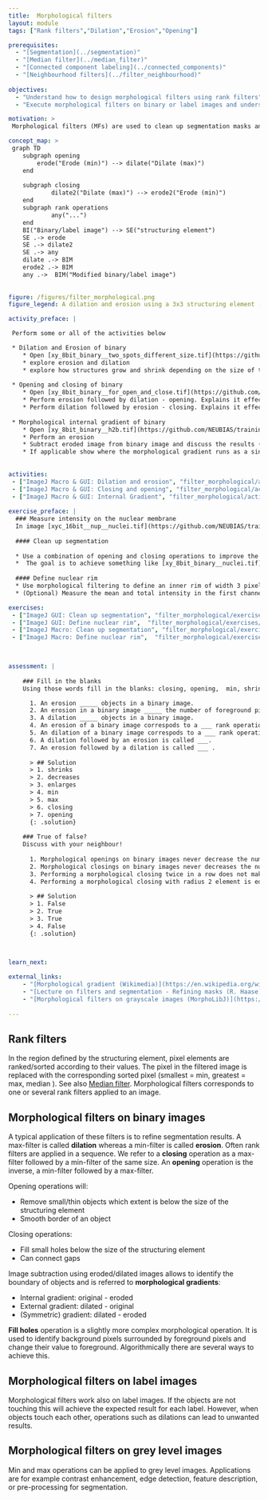 ```yaml
---
title:  Morphological filters
layout: module 
tags: ["Rank filters","Dilation","Erosion","Opening"]

prerequisites:
  - "[Segmentation](../segmentation)"
  - "[Median filter](../median_filter)"
  - "[Connected component labeling](../connected_components)"
  - "[Neighbourhood filters](../filter_neighbourhood)"
  
objectives: 
  - "Understand how to design morphological filters using rank filters"
  - "Execute morphological filters on binary or label images and understand the output"

motivation: >
 Morphological filters (MFs) are used to clean up segmentation masks and achieve a change in morphology and/or size of the objects. For example, MFs are used to remove wrongly assigned foreground pixels, separate touching objects, or identify objects boundaries. 

concept_map: >
 graph TD
    subgraph opening
        erode("Erode (min)") --> dilate("Dilate (max)")
    end
    
    subgraph closing
            dilate2("Dilate (max)") --> erode2("Erode (min)")
    end
    subgraph rank operations
            any("...")
    end
    BI("Binary/label image") --> SE("structuring element")
    SE .-> erode 
    SE .-> dilate2 
    SE .-> any 
    dilate .-> BIM
    erode2 .-> BIM
    any .->  BIM("Modified binary/label image")
     
    
figure: /figures/filter_morphological.png
figure_legend: A dilation and erosion using a 3x3 structuring element (left side). Morphological filters applied in series, e.g. opening and closing, can achieve very useful results (right side). 

activity_preface: |

 Perform some or all of the activities below

 * Dilation and Erosion of binary
    * Open [xy_8bit_binary__two_spots_different_size.tif](https://github.com/NEUBIAS/training-resources/raw/master/image_data/xy_8bit_binary__two_spots_different_size.tif) 
    * explore erosion and dilation 
    * explore how structures grow and shrink depending on the size of the structuring element
 
 * Opening and closing of binary
    * Open [xy_8bit_binary__for_open_and_close.tif](https://github.com/NEUBIAS/training-resources/raw/master/image_data/xy_8bit_binary__for_open_and_close.tif)
    * Perform erosion followed by dilation - opening. Explains it effects in removing thin structures, smoothing borders. If applicable show that opening runs as single command.
    * Perform dilation followed by erosion - closing. Explains it effects on filling small holes, connecting gaps. If applicable show that opening runs as single command.
  
 * Morphological internal gradient of binary
    * Open [xy_8bit_binary__h2b.tif](https://github.com/NEUBIAS/training-resources/raw/master/image_data/xy_8bit_binary__h2b.tif)
    * Perform an erosion
    * Subtract eroded image from binary image and discuss the results (Internal Gradient)
    * If applicable show where the morphological gradient runs as a single command
 
  
activities: 
 - ["ImageJ Macro & GUI: Dilation and erosion", "filter_morphological/activities/filter_morphological_dilation_erosion.ijm", "java"]
 - ["ImageJ Macro & GUI: Closing and opening", "filter_morphological/activities/filter_morphological_opening_closing.ijm", "java"]
 - ["ImageJ Macro & GUI: Internal Gradient", "filter_morphological/activities/filter_morphological_inner_gradient.ijm", "java"]
  
exercise_preface: |
  ### Measure intensity on the nuclear membrane
  In image [xyc_16bit__nup__nuclei.tif](https://github.com/NEUBIAS/training-resources/raw/master/image_data/xyc_16bit__nup_nuclei.tif) we would like to measure the intensity along the nuclear membrane (channel 1) using the information from the DNA (channel 2). We designed two exercises that provide a workflow using morphological filters. 
  
  #### Clean up segmentation
  
  * Use a combination of opening and closing operations to improve the segmentation of the DNA channel  [xy_8bit_binary__nuclei_noisy.tif](https://github.com/NEUBIAS/training-resources/raw/master/image_data/xyc_16bit__nup_nuclei/xy_8bit_binary__nuclei_noisy.tif). 
  *  The goal is to achieve something like [xy_8bit_binary__nuclei.tif](https://github.com/NEUBIAS/training-resources/raw/master/image_data/xyc_16bit__nup_nuclei/xy_8bit_binary__nuclei.tif) that can be used for further processing and identification of membrane regions. 
  
  #### Define nuclear rim 
  * Use morphological filtering to define an inner rim of width 3 pixels using the label mask:  [xy_8bit_labels__nuclei.tif](https://github.com/NEUBIAS/training-resources/raw/master/image_data/xyc_16bit__nup_nuclei/xy_8bit_labels__nuclei.tif)
  * (Optional) Measure the mean and total intensity in the first channel of  [xyc_16bit__nup__nuclei.tif](https://github.com/NEUBIAS/training-resources/raw/master/image_data/xyc_16bit__nup_nuclei.tif) using the modified labels masks.

exercises: 
 - ["ImageJ GUI: Clean up segmentation", "filter_morphological/exercises/filter_morphological_binary.md"]
 - ["ImageJ GUI: Define nuclear rim",  "filter_morphological/exercises/filter_morphological_label.md"]
 - ["ImageJ Macro: Clean up segmentation", "filter_morphological/exercises/filter_morphological_binary.ijm"]
 - ["ImageJ Macro: Define nuclear rim",  "filter_morphological/exercises/filter_morphological_label.ijm"]
 


assessment: | 
 
    ### Fill in the blanks
    Using those words fill in the blanks: closing, opening,  min, shrinks, decreases, enlarges, max.

      1. An erosion _____ objects in a binary image.
      2. An erosion in a binary image _____ the number of foreground pixels.
      3. A dilation _____ objects in a binary image.
      4. An erosion of a binary image correspods to a ___ rank operation.
      5. An dilation of a binary image correspods to a ___ rank operation.
      6. A dilation followed by an erosion is called ___.
      7. An erosion followed by a dilation is called ___ .
      
      > ## Solution
      > 1. shrinks
      > 2. decreases
      > 3. enlarges
      > 4. min
      > 5. max
      > 6. closing
      > 7. opening
      {: .solution}
    
    ### True of false? 
    Discuss with your neighbour!
    
      1. Morphological openings on binary images never decrease the number of foreground pixels.
      2. Morphological closings on binary images never decreases the number of foreground pixels.
      3. Performing a morphological closing twice in a row does not make sense, because the second closing does not further change the image.
      4. Performing a morphological closing with radius 2 element is equivalent to two subsequent closing operation with radius 1.
    
      > ## Solution
      > 1. False
      > 2. True
      > 3. True
      > 4. False
      {: .solution}
 


learn_next:

external_links:
    - "[Morphological gradient (Wikimedia)](https://en.wikipedia.org/wiki/Morphological_gradient)"
    - "[Lecture on filters and segmentation - Refining masks (R. Haase)](https://www.youtube.com/watch?v=LT8L3vSLQ2Q&t=1871s)"
    - "[Morphological filters on grayscale images (MorphoLibJ)](https://imagej.net/plugins/morpholibj#grayscale-morphological-filters)"
   
---
```


## Rank filters
In the region defined by the structuring element, pixel elements are ranked/sorted according to their values. The pixel in the filtered image is replaced with the corresponding sorted pixel (smallest = min, greatest = max, median ). See also [Median filter](../median_filter). Morphological filters corresponds to one or several rank filters applied to an image. 

## Morphological filters on binary images
A typical application of these filters is to refine segmentation results. A max-filter is called **dilation** whereas a min-filter is called **erosion**. Often rank filters are applied in a sequence. We refer to a **closing** operation as a max-filter followed by a min-filter of the same size. An **opening** operation is the inverse, a min-filter followed by a max-filter. 

Opening operations will:
 * Remove small/thin objects which extent is below the size of the structuring element
 * Smooth border of an object
 
Closing operations:
 * Fill small holes below the size of the structuring element
 * Can connect gaps

Image subtraction using eroded/dilated images allows to identify the boundary of objects and is referred to **morphological gradients**:
 * Internal gradient: original - eroded 
 * External gradient: dilated - original
 * (Symmetric) gradient: dilated - eroded 

**Fill holes** operation is a slightly more complex morphological operation. It is used to identify background pixels surrounded by foreground pixels and change their value to foreground. Algorithmically there are several ways to achieve this.


## Morphological filters on label images
Morphological filters work also on label images. If the objects are not touching this will achieve the expected result for each label. However, when objects touch each other, operations such as dilations can lead to unwanted results. 


## Morphological filters on grey level images
Min and max operations can be applied to grey level images. Applications are for example contrast enhancement, edge detection, feature description, or pre-processing for segmentation.











